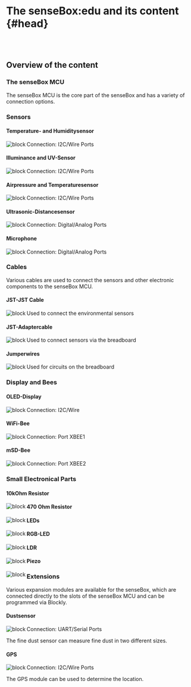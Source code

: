 
# The senseBox:edu and its content {#head}
 <div class="description"></div>
<div class="line">
    <br>
    <br>
</div>


## Overview of the content


### The senseBox MCU

The senseBox MCU is the core part of the senseBox and has a variety of connection options. 

<img src="../pictures/components/mcu_overview.png" alt="" align="left">

### Sensors

<div class="container">
    <div class="row row-eq-height">
        <div class="col-md-4 component-inner" id="temp_humi">
                <h4>Temperature- and Humiditysensor</h4>
                <img src="../pictures/components/temp_humi.png" alt="block" align="left">
                <p>Connection: I2C/Wire Ports</p>
        </div>
        <div class="col-md-4 component-inner" id="illu_uv">
                <h4>Illuminance and UV-Sensor</h4>
                <img src="../pictures/components/illu_uv.png" alt="block" align="left">
                <p>Connection: I2C/Wire Ports</p>
        </div>
        <div class="col-md-4 component-inner" id="pressure_temp">
                <h4>Airpressure and Temperaturesensor</h4>
                <img src="../pictures/components/pressure_temp.png" alt="block" align="left">
                <p>Connection: I2C/Wire Ports</p>
        </div>
        <div class="col-md-4 component-inner" id="hc_sr04">
                <h4>Ultrasonic-Distancesensor</h4>
                <img src="../pictures/components/hc_sr04.png" alt="block" align="left">
                <p>Connection: Digital/Analog Ports</p>
        </div>
        <div class="col-md-4 component-inner" id="mic">
                <h4>Microphone</h4>
                <img src="../pictures/components/mic.png" alt="block" align="left">
                <p>Connection: Digital/Analog Ports</p>
        </div>
    </div>
</div>

### Cables 

Various cables are used to connect the sensors and other electronic components to the senseBox MCU. 

<div class="container">
    <div class="row row-eq-height">
            <div class="col-md-4 component-inner">
                    <h4>JST-JST Cable</h4>
                    <img src="../pictures/components/jst_jst_cable.png" alt="block" align="left">
                    <p>Used to connect the environmental sensors</p>
            </div>
            <div class="col-md-4 component-inner">
                    <h4>JST-Adaptercable</h4>
                    <img src="../pictures/components/jst_adapter_cable.png" alt="block" align="left">
                    <p>Used to connect sensors via the breadboard</p>
            </div>
            <div class="col-md-4 component-inner">
                    <h4>Jumperwires</h4>
                    <img src="../pictures/components/jumper_wire_cable.png" alt="block" align="left">
                    <p>Used for circuits on the breadboard</p>
            </div>
    </div>    
</div>

### Display and Bees

<div class="container">
        <div class="row row-eq-height">
                <div class="col-md-4 component-inner">
                        <h4>OLED-Display</h4>
                        <img src="../pictures/components/oled_display.png" alt="block" align="left">
                        <p>Connection: I2C/Wire</p>
                </div>
                <div class="col-md-4 component-inner">
                        <h4>WiFi-Bee</h4>
                        <img src="../pictures/components/WiFi_bee.png" alt="block" align="left">
                        <p>Connection: Port XBEE1</p>
                </div>
                <div class="col-md-4 component-inner">
                        <h4>mSD-Bee</h4>
                        <img src="../pictures/components/mSD_bee.png" alt="block" align="left">
                        <p>Connection: Port XBEE2</p>
                </div>
        </div>    
    </div>

### Small Electronical Parts



<div class="container">
        <div class="row row-eq-height">
                <div class="col-md-4 component-inner">
                        <h4>10kOhm Resistor</h4>
                        <img src="../pictures/components/resistor_10k.png" alt="block" align="left">
                        <p></p>
                </div>
                <div class="col-md-4 component-inner">
                        <h4>470 Ohm Resistor</h4>
                        <img src="../pictures/components/resistor_470.png" alt="block" align="left">
                </div>
                <div class="col-md-4 component-inner">
                        <h4>LEDs</h4>
                        <img src="../pictures/components/led_3.png" alt="block" align="left">
                </div>
                <div class="col-md-4 component-inner">
                        <h4>RGB-LED</h4>
                        <img src="../pictures/components/rgb_led.png" alt="block" align="left">
                </div>
                <div class="col-md-4 component-inner">
                        <h4>LDR</h4>
                        <img src="../pictures/components/ldr.png" alt="block" align="left">
                </div>
                <div class="col-md-4 component-inner">
                        <h4>Piezo</h4>
                        <img src="../pictures/components/piezo.png" alt="block" align="left">
                </div>
        </div>    
    </div>

### Extensions

Various expansion modules are available for the senseBox, which are connected directly to the slots of the senseBox MCU and can be programmed via Blockly. 

<div class="container">
        <div class="row row-eq-height">
                <div class="col-md-4 component-inner" id="dust">
                        <h4>Dustsensor</h4>
                        <img src="../pictures/components/sds_011.png" alt="block" align="left">
                        <p>Connection: UART/Serial Ports</p>
                        <p>The fine dust sensor can measure fine dust in two different sizes.</p>
                </div>
                <div class="col-md-4 component-inner" id="gps">
                        <h4>GPS</h4>
                        <img src="../pictures/components/gps.png" alt="block" align="left">
                        <p>Connection: I2C/Wire Ports</p>
                        <p>The GPS module can be used to determine the location. </p>
                </div>
        </div>    
    </div>
